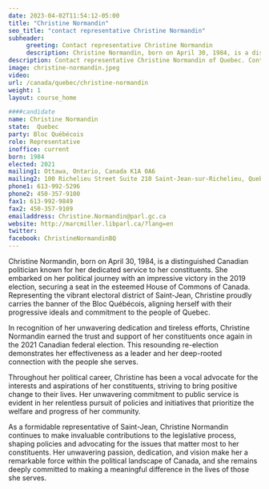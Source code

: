 ```yaml
---
date: 2023-04-02T11:54:12-05:00
title: "Christine Normandin"
seo_title: "contact representative Christine Normandin"
subheader:
     greeting: Contact representative Christine Normandin
     description: Christine Normandin, born on April 30, 1984, is a distinguished Canadian politician known for her dedicated service to her constituents.
description: Contact representative Christine Normandin of Quebec. Contact information for Christine Normandin includes email address, phone number, and mailing address.
image: christine-normandin.jpeg
video:
url: /canada/quebec/christine-normandin
weight: 1
layout: course_home

####candidate
name: Christine Normandin
state:	Quebec
party: Bloc Québécois
role: Representative
inoffice: current
born: 1984
elected: 2021
mailing1: Ottawa, Ontario, Canada K1A 0A6
mailing2: 100 Richelieu Street Suite 210 Saint-Jean-sur-Richelieu, Quebec J3B 6X3
phone1: 613-992-5296
phone2: 450-357-9100
fax1: 613-992-9849
fax2: 450-357-9109
emailaddress: Christine.Normandin@parl.gc.ca
website: http://marcmiller.libparl.ca/?lang=en
twitter:
facebook: ChristineNormandinBQ
---
```


Christine Normandin, born on April 30, 1984, is a distinguished Canadian politician known for her dedicated service to her constituents. She embarked on her political journey with an impressive victory in the 2019 election, securing a seat in the esteemed House of Commons of Canada. Representing the vibrant electoral district of Saint-Jean, Christine proudly carries the banner of the Bloc Québécois, aligning herself with their progressive ideals and commitment to the people of Quebec.

In recognition of her unwavering dedication and tireless efforts, Christine Normandin earned the trust and support of her constituents once again in the 2021 Canadian federal election. This resounding re-election demonstrates her effectiveness as a leader and her deep-rooted connection with the people she serves.

Throughout her political career, Christine has been a vocal advocate for the interests and aspirations of her constituents, striving to bring positive change to their lives. Her unwavering commitment to public service is evident in her relentless pursuit of policies and initiatives that prioritize the welfare and progress of her community.

As a formidable representative of Saint-Jean, Christine Normandin continues to make invaluable contributions to the legislative process, shaping policies and advocating for the issues that matter most to her constituents. Her unwavering passion, dedication, and vision make her a remarkable force within the political landscape of Canada, and she remains deeply committed to making a meaningful difference in the lives of those she serves.
